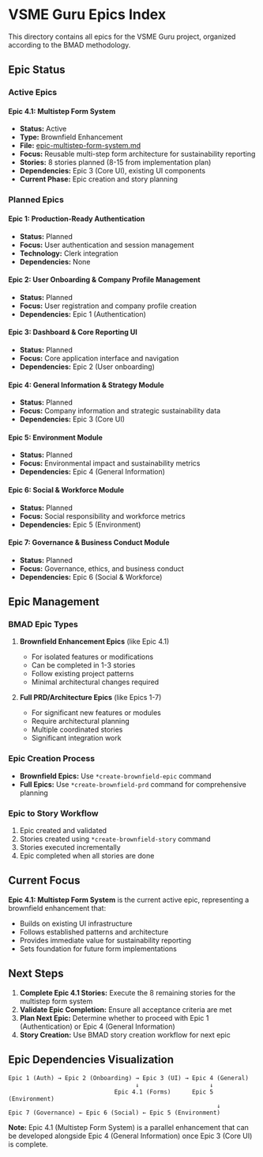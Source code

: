 # VSME Guru Epics Index

This directory contains all epics for the VSME Guru project, organized according to the BMAD methodology.

## Epic Status

### Active Epics

#### Epic 4.1: Multistep Form System
- **Status:** Active
- **Type:** Brownfield Enhancement
- **File:** [epic-multistep-form-system.md](./epic-multistep-form-system.md)
- **Focus:** Reusable multi-step form architecture for sustainability reporting
- **Stories:** 8 stories planned (8-15 from implementation plan)
- **Dependencies:** Epic 3 (Core UI), existing UI components
- **Current Phase:** Epic creation and story planning

### Planned Epics

#### Epic 1: Production-Ready Authentication
- **Status:** Planned
- **Focus:** User authentication and session management
- **Technology:** Clerk integration
- **Dependencies:** None

#### Epic 2: User Onboarding & Company Profile Management
- **Status:** Planned
- **Focus:** User registration and company profile creation
- **Dependencies:** Epic 1 (Authentication)

#### Epic 3: Dashboard & Core Reporting UI
- **Status:** Planned
- **Focus:** Core application interface and navigation
- **Dependencies:** Epic 2 (User onboarding)

#### Epic 4: General Information & Strategy Module
- **Status:** Planned
- **Focus:** Company information and strategic sustainability data
- **Dependencies:** Epic 3 (Core UI)

#### Epic 5: Environment Module
- **Status:** Planned
- **Focus:** Environmental impact and sustainability metrics
- **Dependencies:** Epic 4 (General Information)

#### Epic 6: Social & Workforce Module
- **Status:** Planned
- **Focus:** Social responsibility and workforce metrics
- **Dependencies:** Epic 5 (Environment)

#### Epic 7: Governance & Business Conduct Module
- **Status:** Planned
- **Focus:** Governance, ethics, and business conduct
- **Dependencies:** Epic 6 (Social & Workforce)

## Epic Management

### BMAD Epic Types

1. **Brownfield Enhancement Epics** (like Epic 4.1)
   - For isolated features or modifications
   - Can be completed in 1-3 stories
   - Follow existing project patterns
   - Minimal architectural changes required

2. **Full PRD/Architecture Epics** (like Epics 1-7)
   - For significant new features or modules
   - Require architectural planning
   - Multiple coordinated stories
   - Significant integration work

### Epic Creation Process

- **Brownfield Epics:** Use `*create-brownfield-epic` command
- **Full Epics:** Use `*create-brownfield-prd` command for comprehensive planning

### Epic to Story Workflow

1. Epic created and validated
2. Stories created using `*create-brownfield-story` command
3. Stories executed incrementally
4. Epic completed when all stories are done

## Current Focus

**Epic 4.1: Multistep Form System** is the current active epic, representing a brownfield enhancement that:

- Builds on existing UI infrastructure
- Follows established patterns and architecture
- Provides immediate value for sustainability reporting
- Sets foundation for future form implementations

## Next Steps

1. **Complete Epic 4.1 Stories:** Execute the 8 remaining stories for the multistep form system
2. **Validate Epic Completion:** Ensure all acceptance criteria are met
3. **Plan Next Epic:** Determine whether to proceed with Epic 1 (Authentication) or Epic 4 (General Information)
4. **Story Creation:** Use BMAD story creation workflow for next epic

## Epic Dependencies Visualization

```
Epic 1 (Auth) → Epic 2 (Onboarding) → Epic 3 (UI) → Epic 4 (General)
                                    ↓                    ↓
                              Epic 4.1 (Forms)      Epic 5 (Environment)
                                                           ↓
Epic 7 (Governance) ← Epic 6 (Social) ← Epic 5 (Environment)
```

**Note:** Epic 4.1 (Multistep Form System) is a parallel enhancement that can be developed alongside Epic 4 (General Information) once Epic 3 (Core UI) is complete. 